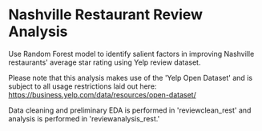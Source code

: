# Nashville Restaurant Review Analysis
Use Random Forest model to identify salient factors in improving Nashville restaurants' average star rating using Yelp review dataset.

Please note that this analysis makes use of the 'Yelp Open Dataset' and is subject to all usage restrictions laid out here: https://business.yelp.com/data/resources/open-dataset/

Data cleaning and preliminary EDA is performed in 'reviewclean_rest' and analysis is performed in 'reviewanalysis_rest.'
